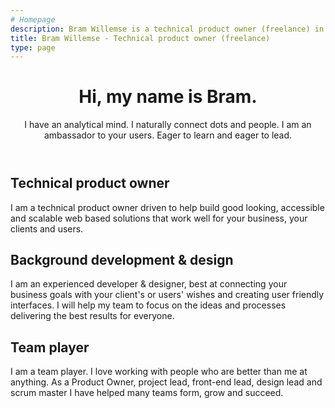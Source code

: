 ```yaml
---
# Homepage
description: Bram Willemse is a technical product owner (freelance) in Amsterdam, the Netherlands.
title: Bram Willemse - Technical product owner (freelance)
type: page
---
```


<header class="e-grid-home__header">
  <h1>Hi, my name is Bram.</h1>
  <p>I have an analytical mind. I naturally connect dots and people. I am an ambassador to your users. Eager to learn and eager to lead.</p>
</header>

<article class="e-grid-home__card e-grid-home__card-one">
  <h1>Technical product owner</h1>
  <p>I am a technical product owner driven to help build good looking, accessible and scalable web based solutions that work well for your business, your clients and users.</p>
</article>

<article class="e-grid-home__card e-grid-home__card-two">
  <h1>Background development &amp; design</h1>
  <p>I am an experienced developer & designer, best at connecting your business goals with your client's or users' wishes and creating user friendly interfaces. I will help my team to focus on the ideas and processes delivering the best results for everyone.
</p>
</article>

<article class="e-grid-home__card e-grid-home__card-three">
  <h1>Team player</h1>
  <p>I am a team player. I love working with people who are better than me at anything. As a Product Owner, project lead, front-end lead, design lead and scrum master I have helped many teams form, grow and succeed.</p>
</article>
